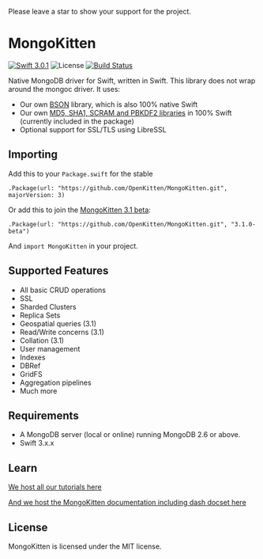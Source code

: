Please leave a star to show your support for the project.

# MongoKitten

[![Swift 3.0.1](https://img.shields.io/badge/swift-3.0.1-orange.svg)](https://swift.org)
![License](https://img.shields.io/github/license/openkitten/mongokitten.svg)
[![Build Status](https://api.travis-ci.org/OpenKitten/MongoKitten.svg?branch=mongokitten3)](https://travis-ci.org/OpenKitten/MongoKitten)

Native MongoDB driver for Swift, written in Swift. This library does not wrap around the mongoc driver. It uses:

- Our own [BSON](https://github.com/OpenKitten/BSON) library, which is also 100% native Swift
- Our own [MD5, SHA1, SCRAM and PBKDF2 libraries](https://github.com/OpenKitten/CryptoKitten) in 100% Swift (currently included in the package)
- Optional support for SSL/TLS using LibreSSL

## Importing

Add this to your `Package.swift` for the stable

`.Package(url: "https://github.com/OpenKitten/MongoKitten.git", majorVersion: 3)`

Or add this to join the [MongoKitten 3.1 beta](https://github.com/OpenKitten/MongoKitten/releases/tag/3.1.0-beta):

`.Package(url: "https://github.com/OpenKitten/MongoKitten.git", "3.1.0-beta")`

And `import MongoKitten` in your project.

## Supported Features

- All basic CRUD operations
- SSL
- Sharded Clusters
- Replica Sets
- Geospatial queries (3.1)
- Read/Write concerns (3.1)
- Collation (3.1)
- User management
- Indexes
- DBRef
- GridFS
- Aggregation pipelines
- Much more

## Requirements

- A MongoDB server (local or online) running MongoDB 2.6 or above.
- Swift 3.x.x

## Learn

[We host all our tutorials here](http://docs.openkitten.org)

[And we host the MongoKitten documentation including dash docset here](http://mongokitten.openkitten.org)

## License

MongoKitten is licensed under the MIT license.
